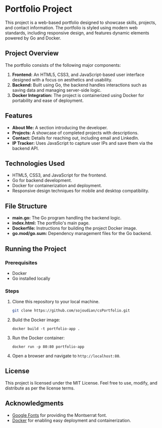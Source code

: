 
# Portfolio Project

This project is a web-based portfolio designed to showcase skills, projects, and contact information. The portfolio is styled using modern web standards, including responsive design, and features dynamic elements powered by Go and Docker.

## Project Overview

The portfolio consists of the following major components:
1. **Frontend:** An HTML5, CSS3, and JavaScript-based user interface designed with a focus on aesthetics and usability.
2. **Backend:** Built using Go, the backend handles interactions such as saving data and managing server-side logic.
3. **Docker Integration:** The project is containerized using Docker for portability and ease of deployment.

## Features

- **About Me:** A section introducing the developer.
- **Projects:** A showcase of completed projects with descriptions.
- **Contact:** Details for reaching out, including email and LinkedIn.
- **IP Tracker:** Uses JavaScript to capture user IPs and save them via the backend API.

## Technologies Used

- HTML5, CSS3, and JavaScript for the frontend.
- Go for backend development.
- Docker for containerization and deployment.
- Responsive design techniques for mobile and desktop compatibility.

## File Structure

- **main.go:** The Go program handling the backend logic.
- **index.html:** The portfolio's main page.
- **Dockerfile:** Instructions for building the project Docker image.
- **go.mod/go.sum:** Dependency management files for the Go backend.

## Running the Project

### Prerequisites
- Docker
- Go installed locally

### Steps
1. Clone this repository to your local machine.
   ```bash
   git clone https://github.com/sojoudian/csPortfolio.git
   ```
2. Build the Docker image:
   ```
   docker build -t portfolio-app .
   ```
3. Run the Docker container:
   ```
   docker run -p 80:80 portfolio-app
   ```
4. Open a browser and navigate to `http://localhost:80`.

## License

This project is licensed under the MIT License. Feel free to use, modify, and distribute as per the license terms.

## Acknowledgments

- [Google Fonts](https://fonts.google.com/) for providing the Montserrat font.
- [Docker](https://www.docker.com/) for enabling easy deployment and containerization.

